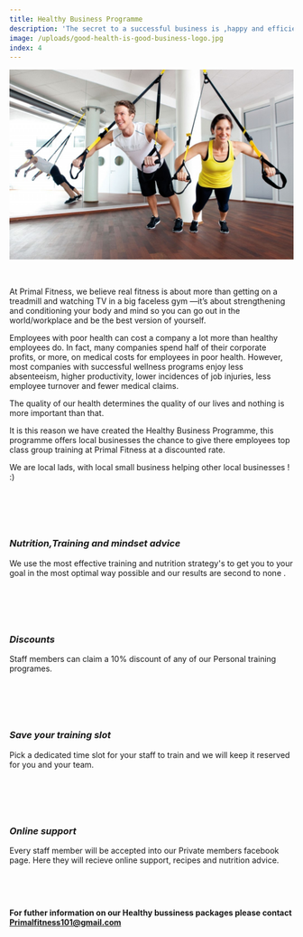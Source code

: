 ```yaml
---
title: Healthy Business Programme
description: 'The secret to a successful business is ,happy and efficient employees. We bring this to companys using exercise and nutrition .'
image: /uploads/good-health-is-good-business-logo.jpg
index: 4
---
```



![](/uploads/versions/groupfitness-baender1-1024x682---x----1024-682x---.jpg)

&nbsp;

At Primal Fitness, we believe real fitness is about more than getting on a treadmill and watching TV in a big faceless gym —it’s about strengthening and conditioning your body and mind so you can go out in the world/workplace and be the best version of yourself.

Employees with poor health can cost a company a lot more than healthy employees do. In fact, many companies spend half of their corporate profits, or more, on medical costs for employees in poor health. However, most companies with successful wellness programs enjoy less absenteeism, higher productivity, lower incidences of job injuries, less employee turnover and fewer medical claims.

The quality of our health determines the quality of our lives and nothing is more important than that.

It is this reason we have created the Healthy Business Programme, this programme offers local businesses the chance to give there employees top class group training at Primal Fitness at a discounted rate.

We are local lads, with local small business helping other local businesses ! :)

### &nbsp;

&nbsp;

### *Nutrition,Training and mindset advice*

We use the most effective training and nutrition strategy's to get you to your goal in the most optimal way possible and our results are second to none .

### &nbsp;

&nbsp;

### *Discounts*

Staff members can claim a 10% discount of any of our Personal training programes.

### &nbsp;

&nbsp;

### *Save your training slot*

Pick a dedicated time slot for your staff to train and we will keep it reserved for you and your team.&nbsp;

### &nbsp;

&nbsp;

### *Online support*

Every staff member will be accepted into our Private members facebook page. Here they will recieve online support, recipes and nutrition advice.

&nbsp;

&nbsp;

**For futher information on our Healthy bussiness packages please contact Primalfitness101@gmail.com**
